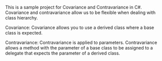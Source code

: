 This is a sample project for Covariance and Contravariance in C#.
Covariance and contravariance allow us to be flexible when dealing with class hierarchy.

Covariance:
Covariance allows you to use a derived class where a base class is expected.

Contravariance:
Contravariance is applied to parameters. 
Contravariance allows a method with the parameter of a base class to be assigned to a delegate that expects the parameter of a derived class.
